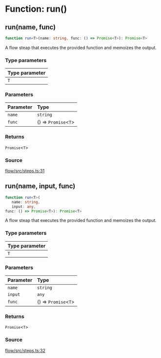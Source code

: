 # Function: run()

## run(name, func)

```ts
function run<T>(name: string, func: () => Promise<T>): Promise<T>
```

A flow steap that executes the provided function and memoizes the output.

### Type parameters

| Type parameter |
| :------ |
| `T` |

### Parameters

| Parameter | Type |
| :------ | :------ |
| `name` | `string` |
| `func` | () => `Promise`\<`T`\> |

### Returns

`Promise`\<`T`\>

### Source

[flow/src/steps.ts:31](https://github.com/firebase/genkit/blob/9cb10ef63dd6659f1a31ffd2367b7efa8acc10e5/js/flow/src/steps.ts#L31)

## run(name, input, func)

```ts
function run<T>(
   name: string, 
   input: any, 
func: () => Promise<T>): Promise<T>
```

A flow steap that executes the provided function and memoizes the output.

### Type parameters

| Type parameter |
| :------ |
| `T` |

### Parameters

| Parameter | Type |
| :------ | :------ |
| `name` | `string` |
| `input` | `any` |
| `func` | () => `Promise`\<`T`\> |

### Returns

`Promise`\<`T`\>

### Source

[flow/src/steps.ts:32](https://github.com/firebase/genkit/blob/9cb10ef63dd6659f1a31ffd2367b7efa8acc10e5/js/flow/src/steps.ts#L32)
